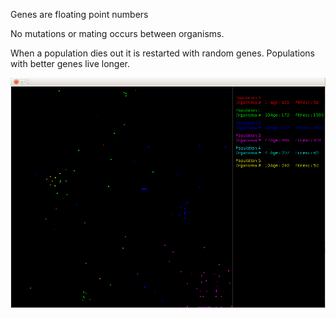 <title>A Simple Population Simulation</title>

Genes are floating point numbers

No mutations or mating occurs between organisms. 

When a population dies out it is restarted with random genes. Populations with better genes live longer.

![Alt text](https://github.com/dugannaz/Evolution/blob/master/screenshot.png "Screenshot")
